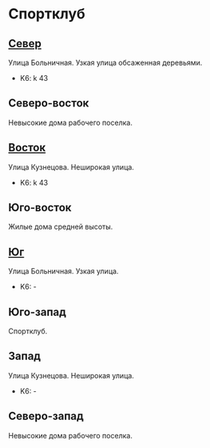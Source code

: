 # Спортклуб

## [Север](./10360050.md)

Улица Больничная.
Узкая улица обсаженная деревьями.

* K6:   k   43

## Северо-восток

Невысокие дома рабочего поселка.

## [Восток](./10375085.md)

Улица Кузнецова.
Неширокая улица.

* K6:   k   43

## Юго-восток

Жилые дома средней высоты.

## [Юг](./10360087.md)

Улица Больничная.
Узкая улица.

* K6:   -

## Юго-запад

Спортклуб.

## Запад

Улица Кузнецова.
Неширокая улица.

* K6:   -

## Северо-запад

Невысокие дома рабочего поселка.
